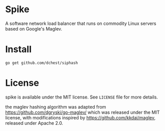 # Spike
A software network load balancer that runs on commodity Linux servers based on Google's Maglev.

# Install

```
go get github.com/dchest/siphash
```
# License
spike is available under the MIT license. See `LICENSE` file for more details.

the maglev hashing algorithm was adapted from https://github.com/dgryski/go-maglev/ which was released under the MIT license, with modifications inspired by https://github.com/kkdai/maglev, released under Apache 2.0.